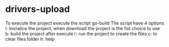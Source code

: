 # drivers-upload
To execute the project execute the script go-build
The script have 4 options
i: Inicialice the project, when download the project is the fist choice to use
b: build the project after execute
r: run the project to create the files
c: to clear files folder
h: help
